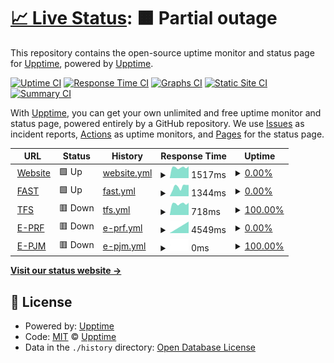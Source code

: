# [📈 Live Status](https://demo.upptime.js.org): <!--live status--> **🟧 Partial outage**

This repository contains the open-source uptime monitor and status page for [Upptime](https://upptime.js.org), powered by [Upptime](https://github.com/upptime/upptime).

[![Uptime CI](https://github.com/the91end/adins-status/workflows/Uptime%20CI/badge.svg)](https://github.com/the91end/adins-status/actions?query=workflow%3A%22Uptime+CI%22)
[![Response Time CI](https://github.com/the91end/adins-status/workflows/Response%20Time%20CI/badge.svg)](https://github.com/the91end/adins-status/actions?query=workflow%3A%22Response+Time+CI%22)
[![Graphs CI](https://github.com/the91end/adins-status/workflows/Graphs%20CI/badge.svg)](https://github.com/the91end/adins-status/actions?query=workflow%3A%22Graphs+CI%22)
[![Static Site CI](https://github.com/the91end/adins-status/workflows/Static%20Site%20CI/badge.svg)](https://github.com/the91end/adins-status/actions?query=workflow%3A%22Static+Site+CI%22)
[![Summary CI](https://github.com/the91end/adins-status/workflows/Summary%20CI/badge.svg)](https://github.com/the91end/adins-status/actions?query=workflow%3A%22Summary+CI%22)

With [Upptime](https://upptime.js.org), you can get your own unlimited and free uptime monitor and status page, powered entirely by a GitHub repository. We use [Issues](https://github.com/upptime/upptime/issues) as incident reports, [Actions](https://github.com/the91end/adins-status/actions) as uptime monitors, and [Pages](https://demo.upptime.js.org) for the status page.

<!--start: status pages-->
<!-- This summary is generated by Upptime (https://github.com/upptime/upptime) -->
<!-- Do not edit this manually, your changes will be overwritten -->
<!-- prettier-ignore -->
| URL | Status | History | Response Time | Uptime |
| --- | ------ | ------- | ------------- | ------ |
| <img alt="" src="https://icons.duckduckgo.com/ip3/www.ad-ins.com.ico" height="13"> [Website](https://www.ad-ins.com) | 🟩 Up | [website.yml](https://github.com/the91end/adins-status/commits/HEAD/history/website.yml) | <details><summary><img alt="Response time graph" src="./graphs/website/response-time-week.png" height="20"> 1517ms</summary><br><a href="https://the91end.github.io/adins-status/history/website"><img alt="Response time 1456" src="https://img.shields.io/endpoint?url=https%3A%2F%2Fraw.githubusercontent.com%2Fthe91end%2Fadins-status%2FHEAD%2Fapi%2Fwebsite%2Fresponse-time.json"></a><br><a href="https://the91end.github.io/adins-status/history/website"><img alt="24-hour response time 1665" src="https://img.shields.io/endpoint?url=https%3A%2F%2Fraw.githubusercontent.com%2Fthe91end%2Fadins-status%2FHEAD%2Fapi%2Fwebsite%2Fresponse-time-day.json"></a><br><a href="https://the91end.github.io/adins-status/history/website"><img alt="7-day response time 1517" src="https://img.shields.io/endpoint?url=https%3A%2F%2Fraw.githubusercontent.com%2Fthe91end%2Fadins-status%2FHEAD%2Fapi%2Fwebsite%2Fresponse-time-week.json"></a><br><a href="https://the91end.github.io/adins-status/history/website"><img alt="30-day response time 1468" src="https://img.shields.io/endpoint?url=https%3A%2F%2Fraw.githubusercontent.com%2Fthe91end%2Fadins-status%2FHEAD%2Fapi%2Fwebsite%2Fresponse-time-month.json"></a><br><a href="https://the91end.github.io/adins-status/history/website"><img alt="1-year response time 1456" src="https://img.shields.io/endpoint?url=https%3A%2F%2Fraw.githubusercontent.com%2Fthe91end%2Fadins-status%2FHEAD%2Fapi%2Fwebsite%2Fresponse-time-year.json"></a></details> | <details><summary><a href="https://the91end.github.io/adins-status/history/website">0.00%</a></summary><a href="https://the91end.github.io/adins-status/history/website"><img alt="All-time uptime 20.56%" src="https://img.shields.io/endpoint?url=https%3A%2F%2Fraw.githubusercontent.com%2Fthe91end%2Fadins-status%2FHEAD%2Fapi%2Fwebsite%2Fuptime.json"></a><br><a href="https://the91end.github.io/adins-status/history/website"><img alt="24-hour uptime 0.00%" src="https://img.shields.io/endpoint?url=https%3A%2F%2Fraw.githubusercontent.com%2Fthe91end%2Fadins-status%2FHEAD%2Fapi%2Fwebsite%2Fuptime-day.json"></a><br><a href="https://the91end.github.io/adins-status/history/website"><img alt="7-day uptime 0.00%" src="https://img.shields.io/endpoint?url=https%3A%2F%2Fraw.githubusercontent.com%2Fthe91end%2Fadins-status%2FHEAD%2Fapi%2Fwebsite%2Fuptime-week.json"></a><br><a href="https://the91end.github.io/adins-status/history/website"><img alt="30-day uptime 1.38%" src="https://img.shields.io/endpoint?url=https%3A%2F%2Fraw.githubusercontent.com%2Fthe91end%2Fadins-status%2FHEAD%2Fapi%2Fwebsite%2Fuptime-month.json"></a><br><a href="https://the91end.github.io/adins-status/history/website"><img alt="1-year uptime 20.56%" src="https://img.shields.io/endpoint?url=https%3A%2F%2Fraw.githubusercontent.com%2Fthe91end%2Fadins-status%2FHEAD%2Fapi%2Fwebsite%2Fuptime-year.json"></a></details>
| <img alt="" src="https://icons.duckduckgo.com/ip3/livefaster.ad-ins.com.ico" height="13"> [FAST](https://livefaster.ad-ins.com) | 🟩 Up | [fast.yml](https://github.com/the91end/adins-status/commits/HEAD/history/fast.yml) | <details><summary><img alt="Response time graph" src="./graphs/fast/response-time-week.png" height="20"> 1344ms</summary><br><a href="https://the91end.github.io/adins-status/history/fast"><img alt="Response time 1052" src="https://img.shields.io/endpoint?url=https%3A%2F%2Fraw.githubusercontent.com%2Fthe91end%2Fadins-status%2FHEAD%2Fapi%2Ffast%2Fresponse-time.json"></a><br><a href="https://the91end.github.io/adins-status/history/fast"><img alt="24-hour response time 1607" src="https://img.shields.io/endpoint?url=https%3A%2F%2Fraw.githubusercontent.com%2Fthe91end%2Fadins-status%2FHEAD%2Fapi%2Ffast%2Fresponse-time-day.json"></a><br><a href="https://the91end.github.io/adins-status/history/fast"><img alt="7-day response time 1344" src="https://img.shields.io/endpoint?url=https%3A%2F%2Fraw.githubusercontent.com%2Fthe91end%2Fadins-status%2FHEAD%2Fapi%2Ffast%2Fresponse-time-week.json"></a><br><a href="https://the91end.github.io/adins-status/history/fast"><img alt="30-day response time 1052" src="https://img.shields.io/endpoint?url=https%3A%2F%2Fraw.githubusercontent.com%2Fthe91end%2Fadins-status%2FHEAD%2Fapi%2Ffast%2Fresponse-time-month.json"></a><br><a href="https://the91end.github.io/adins-status/history/fast"><img alt="1-year response time 1052" src="https://img.shields.io/endpoint?url=https%3A%2F%2Fraw.githubusercontent.com%2Fthe91end%2Fadins-status%2FHEAD%2Fapi%2Ffast%2Fresponse-time-year.json"></a></details> | <details><summary><a href="https://the91end.github.io/adins-status/history/fast">0.00%</a></summary><a href="https://the91end.github.io/adins-status/history/fast"><img alt="All-time uptime 60.54%" src="https://img.shields.io/endpoint?url=https%3A%2F%2Fraw.githubusercontent.com%2Fthe91end%2Fadins-status%2FHEAD%2Fapi%2Ffast%2Fuptime.json"></a><br><a href="https://the91end.github.io/adins-status/history/fast"><img alt="24-hour uptime 0.00%" src="https://img.shields.io/endpoint?url=https%3A%2F%2Fraw.githubusercontent.com%2Fthe91end%2Fadins-status%2FHEAD%2Fapi%2Ffast%2Fuptime-day.json"></a><br><a href="https://the91end.github.io/adins-status/history/fast"><img alt="7-day uptime 0.00%" src="https://img.shields.io/endpoint?url=https%3A%2F%2Fraw.githubusercontent.com%2Fthe91end%2Fadins-status%2FHEAD%2Fapi%2Ffast%2Fuptime-week.json"></a><br><a href="https://the91end.github.io/adins-status/history/fast"><img alt="30-day uptime 24.87%" src="https://img.shields.io/endpoint?url=https%3A%2F%2Fraw.githubusercontent.com%2Fthe91end%2Fadins-status%2FHEAD%2Fapi%2Ffast%2Fuptime-month.json"></a><br><a href="https://the91end.github.io/adins-status/history/fast"><img alt="1-year uptime 60.54%" src="https://img.shields.io/endpoint?url=https%3A%2F%2Fraw.githubusercontent.com%2Fthe91end%2Fadins-status%2FHEAD%2Fapi%2Ffast%2Fuptime-year.json"></a></details>
| <img alt="" src="https://icons.duckduckgo.com/ip3/tfs.ad-ins.com.ico" height="13"> [TFS](https://tfs.ad-ins.com/tfs) | 🟥 Down | [tfs.yml](https://github.com/the91end/adins-status/commits/HEAD/history/tfs.yml) | <details><summary><img alt="Response time graph" src="./graphs/tfs/response-time-week.png" height="20"> 718ms</summary><br><a href="https://the91end.github.io/adins-status/history/tfs"><img alt="Response time 768" src="https://img.shields.io/endpoint?url=https%3A%2F%2Fraw.githubusercontent.com%2Fthe91end%2Fadins-status%2FHEAD%2Fapi%2Ftfs%2Fresponse-time.json"></a><br><a href="https://the91end.github.io/adins-status/history/tfs"><img alt="24-hour response time 777" src="https://img.shields.io/endpoint?url=https%3A%2F%2Fraw.githubusercontent.com%2Fthe91end%2Fadins-status%2FHEAD%2Fapi%2Ftfs%2Fresponse-time-day.json"></a><br><a href="https://the91end.github.io/adins-status/history/tfs"><img alt="7-day response time 718" src="https://img.shields.io/endpoint?url=https%3A%2F%2Fraw.githubusercontent.com%2Fthe91end%2Fadins-status%2FHEAD%2Fapi%2Ftfs%2Fresponse-time-week.json"></a><br><a href="https://the91end.github.io/adins-status/history/tfs"><img alt="30-day response time 701" src="https://img.shields.io/endpoint?url=https%3A%2F%2Fraw.githubusercontent.com%2Fthe91end%2Fadins-status%2FHEAD%2Fapi%2Ftfs%2Fresponse-time-month.json"></a><br><a href="https://the91end.github.io/adins-status/history/tfs"><img alt="1-year response time 768" src="https://img.shields.io/endpoint?url=https%3A%2F%2Fraw.githubusercontent.com%2Fthe91end%2Fadins-status%2FHEAD%2Fapi%2Ftfs%2Fresponse-time-year.json"></a></details> | <details><summary><a href="https://the91end.github.io/adins-status/history/tfs">100.00%</a></summary><a href="https://the91end.github.io/adins-status/history/tfs"><img alt="All-time uptime 100.00%" src="https://img.shields.io/endpoint?url=https%3A%2F%2Fraw.githubusercontent.com%2Fthe91end%2Fadins-status%2FHEAD%2Fapi%2Ftfs%2Fuptime.json"></a><br><a href="https://the91end.github.io/adins-status/history/tfs"><img alt="24-hour uptime 100.00%" src="https://img.shields.io/endpoint?url=https%3A%2F%2Fraw.githubusercontent.com%2Fthe91end%2Fadins-status%2FHEAD%2Fapi%2Ftfs%2Fuptime-day.json"></a><br><a href="https://the91end.github.io/adins-status/history/tfs"><img alt="7-day uptime 100.00%" src="https://img.shields.io/endpoint?url=https%3A%2F%2Fraw.githubusercontent.com%2Fthe91end%2Fadins-status%2FHEAD%2Fapi%2Ftfs%2Fuptime-week.json"></a><br><a href="https://the91end.github.io/adins-status/history/tfs"><img alt="30-day uptime 100.00%" src="https://img.shields.io/endpoint?url=https%3A%2F%2Fraw.githubusercontent.com%2Fthe91end%2Fadins-status%2FHEAD%2Fapi%2Ftfs%2Fuptime-month.json"></a><br><a href="https://the91end.github.io/adins-status/history/tfs"><img alt="1-year uptime 100.00%" src="https://img.shields.io/endpoint?url=https%3A%2F%2Fraw.githubusercontent.com%2Fthe91end%2Fadins-status%2FHEAD%2Fapi%2Ftfs%2Fuptime-year.json"></a></details>
| <img alt="" src="https://icons.duckduckgo.com/ip3/eprf.ad-ins.com.ico" height="13"> [E-PRF](https://eprf.ad-ins.com) | 🟥 Down | [e-prf.yml](https://github.com/the91end/adins-status/commits/HEAD/history/e-prf.yml) | <details><summary><img alt="Response time graph" src="./graphs/e-prf/response-time-week.png" height="20"> 4549ms</summary><br><a href="https://the91end.github.io/adins-status/history/e-prf"><img alt="Response time 3720" src="https://img.shields.io/endpoint?url=https%3A%2F%2Fraw.githubusercontent.com%2Fthe91end%2Fadins-status%2FHEAD%2Fapi%2Fe-prf%2Fresponse-time.json"></a><br><a href="https://the91end.github.io/adins-status/history/e-prf"><img alt="24-hour response time 4549" src="https://img.shields.io/endpoint?url=https%3A%2F%2Fraw.githubusercontent.com%2Fthe91end%2Fadins-status%2FHEAD%2Fapi%2Fe-prf%2Fresponse-time-day.json"></a><br><a href="https://the91end.github.io/adins-status/history/e-prf"><img alt="7-day response time 4549" src="https://img.shields.io/endpoint?url=https%3A%2F%2Fraw.githubusercontent.com%2Fthe91end%2Fadins-status%2FHEAD%2Fapi%2Fe-prf%2Fresponse-time-week.json"></a><br><a href="https://the91end.github.io/adins-status/history/e-prf"><img alt="30-day response time 3831" src="https://img.shields.io/endpoint?url=https%3A%2F%2Fraw.githubusercontent.com%2Fthe91end%2Fadins-status%2FHEAD%2Fapi%2Fe-prf%2Fresponse-time-month.json"></a><br><a href="https://the91end.github.io/adins-status/history/e-prf"><img alt="1-year response time 3720" src="https://img.shields.io/endpoint?url=https%3A%2F%2Fraw.githubusercontent.com%2Fthe91end%2Fadins-status%2FHEAD%2Fapi%2Fe-prf%2Fresponse-time-year.json"></a></details> | <details><summary><a href="https://the91end.github.io/adins-status/history/e-prf">0.00%</a></summary><a href="https://the91end.github.io/adins-status/history/e-prf"><img alt="All-time uptime 82.98%" src="https://img.shields.io/endpoint?url=https%3A%2F%2Fraw.githubusercontent.com%2Fthe91end%2Fadins-status%2FHEAD%2Fapi%2Fe-prf%2Fuptime.json"></a><br><a href="https://the91end.github.io/adins-status/history/e-prf"><img alt="24-hour uptime 0.00%" src="https://img.shields.io/endpoint?url=https%3A%2F%2Fraw.githubusercontent.com%2Fthe91end%2Fadins-status%2FHEAD%2Fapi%2Fe-prf%2Fuptime-day.json"></a><br><a href="https://the91end.github.io/adins-status/history/e-prf"><img alt="7-day uptime 0.00%" src="https://img.shields.io/endpoint?url=https%3A%2F%2Fraw.githubusercontent.com%2Fthe91end%2Fadins-status%2FHEAD%2Fapi%2Fe-prf%2Fuptime-week.json"></a><br><a href="https://the91end.github.io/adins-status/history/e-prf"><img alt="30-day uptime 67.60%" src="https://img.shields.io/endpoint?url=https%3A%2F%2Fraw.githubusercontent.com%2Fthe91end%2Fadins-status%2FHEAD%2Fapi%2Fe-prf%2Fuptime-month.json"></a><br><a href="https://the91end.github.io/adins-status/history/e-prf"><img alt="1-year uptime 82.98%" src="https://img.shields.io/endpoint?url=https%3A%2F%2Fraw.githubusercontent.com%2Fthe91end%2Fadins-status%2FHEAD%2Fapi%2Fe-prf%2Fuptime-year.json"></a></details>
| <img alt="" src="https://icons.duckduckgo.com/ip3/epjm.ad-ins.com.ico" height="13"> [E-PJM](https://epjm.ad-ins.com) | 🟥 Down | [e-pjm.yml](https://github.com/the91end/adins-status/commits/HEAD/history/e-pjm.yml) | <details><summary><img alt="Response time graph" src="./graphs/e-pjm/response-time-week.png" height="20"> 0ms</summary><br><a href="https://the91end.github.io/adins-status/history/e-pjm"><img alt="Response time 0" src="https://img.shields.io/endpoint?url=https%3A%2F%2Fraw.githubusercontent.com%2Fthe91end%2Fadins-status%2FHEAD%2Fapi%2Fe-pjm%2Fresponse-time.json"></a><br><a href="https://the91end.github.io/adins-status/history/e-pjm"><img alt="24-hour response time 0" src="https://img.shields.io/endpoint?url=https%3A%2F%2Fraw.githubusercontent.com%2Fthe91end%2Fadins-status%2FHEAD%2Fapi%2Fe-pjm%2Fresponse-time-day.json"></a><br><a href="https://the91end.github.io/adins-status/history/e-pjm"><img alt="7-day response time 0" src="https://img.shields.io/endpoint?url=https%3A%2F%2Fraw.githubusercontent.com%2Fthe91end%2Fadins-status%2FHEAD%2Fapi%2Fe-pjm%2Fresponse-time-week.json"></a><br><a href="https://the91end.github.io/adins-status/history/e-pjm"><img alt="30-day response time 0" src="https://img.shields.io/endpoint?url=https%3A%2F%2Fraw.githubusercontent.com%2Fthe91end%2Fadins-status%2FHEAD%2Fapi%2Fe-pjm%2Fresponse-time-month.json"></a><br><a href="https://the91end.github.io/adins-status/history/e-pjm"><img alt="1-year response time 0" src="https://img.shields.io/endpoint?url=https%3A%2F%2Fraw.githubusercontent.com%2Fthe91end%2Fadins-status%2FHEAD%2Fapi%2Fe-pjm%2Fresponse-time-year.json"></a></details> | <details><summary><a href="https://the91end.github.io/adins-status/history/e-pjm">100.00%</a></summary><a href="https://the91end.github.io/adins-status/history/e-pjm"><img alt="All-time uptime 100.00%" src="https://img.shields.io/endpoint?url=https%3A%2F%2Fraw.githubusercontent.com%2Fthe91end%2Fadins-status%2FHEAD%2Fapi%2Fe-pjm%2Fuptime.json"></a><br><a href="https://the91end.github.io/adins-status/history/e-pjm"><img alt="24-hour uptime 100.00%" src="https://img.shields.io/endpoint?url=https%3A%2F%2Fraw.githubusercontent.com%2Fthe91end%2Fadins-status%2FHEAD%2Fapi%2Fe-pjm%2Fuptime-day.json"></a><br><a href="https://the91end.github.io/adins-status/history/e-pjm"><img alt="7-day uptime 100.00%" src="https://img.shields.io/endpoint?url=https%3A%2F%2Fraw.githubusercontent.com%2Fthe91end%2Fadins-status%2FHEAD%2Fapi%2Fe-pjm%2Fuptime-week.json"></a><br><a href="https://the91end.github.io/adins-status/history/e-pjm"><img alt="30-day uptime 100.00%" src="https://img.shields.io/endpoint?url=https%3A%2F%2Fraw.githubusercontent.com%2Fthe91end%2Fadins-status%2FHEAD%2Fapi%2Fe-pjm%2Fuptime-month.json"></a><br><a href="https://the91end.github.io/adins-status/history/e-pjm"><img alt="1-year uptime 100.00%" src="https://img.shields.io/endpoint?url=https%3A%2F%2Fraw.githubusercontent.com%2Fthe91end%2Fadins-status%2FHEAD%2Fapi%2Fe-pjm%2Fuptime-year.json"></a></details>

<!--end: status pages-->

[**Visit our status website →**](https://demo.upptime.js.org)

## 📄 License

- Powered by: [Upptime](https://github.com/upptime/upptime)
- Code: [MIT](./LICENSE) © [Upptime](https://upptime.js.org)
- Data in the `./history` directory: [Open Database License](https://opendatacommons.org/licenses/odbl/1-0/)

